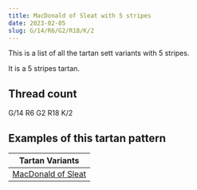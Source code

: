 ```yaml
---
title: MacDonald of Sleat with 5 stripes
date: 2023-02-05
slug: G/14/R6/G2/R18/K/2
---
```

This is a list of all the tartan sett variants with 5 stripes.

It is a 5 stripes tartan.


## Thread count
G/14 R6 G2 R18 K/2

## Examples of this tartan pattern

| Tartan Variants |
|---------------|
| [MacDonald of Sleat](/variants/g/14/r6/g2/r18/k/2-g004c00-k000000-rc80000)||
